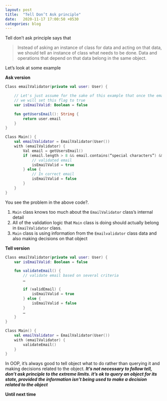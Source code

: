 ```yaml
---
layout: post
title:  "Tell Don’t Ask principle"
date:   2020-11-17 17:00:50 +0530
categories: blog
---
```



Tell don’t ask principle says that 

> Instead of asking an instance of class for data and acting on that data, we should tell an instance of class what needs to be done. Data and operations that depend on that data belong in the same object.

Let’s look at some example

**Ask version**

```kotlin
Class emailValidator(private val user: User) {

	// Let's just assume for the sake of this example that once the email is validated
	// we will set this flag to true
	var isEmailValid: Boolean = false

	fun getUsersEmail(): String {
		return user.email
	}
}

Class Main() {
	val emailValidator = EmailValidator(User())
	with (emailValidator) {
		Val email = getUsersEmail()
		if (email.length > 8 && email.contains(“special characters”) && email.contains(“at least 1 number”)) {
			// validated email
			isEmailValid = true
		} else {
			// In correct email
			isEmailValid = false
		}
	}
}
```

You see the problem in the above code?.

1. `Main` class knows too much about the `EmailValidator` class’s internal detail
2. All of the validation logic that `Main` class is doing should actually belong in `EmailValidator` class.
3. `Main` class is using information from the `Emailvalidator` class data and also making decisions on that object



**Tell version**

```kotlin
Class emailValidator(private val user: User) {
	var isEmailValid: Boolean = false

	fun validateEmail() {
		// validate email based on several criteria
		…

		if (validEmail) {
			isEmailValid = true
		} else {
			isEmailValid = false
		}
		…
	}
}

Class Main() {
	val emailValidator = EmailValidator(User())
	with (emailValidator) {
		validateEmail()
	}
}
```

In OOP, it’s always good to tell object what to do rather than querying it and making decisions related to the object. ***It’s not necessary to follow tell, don’t ask principle to the extreme limits. it’s ok to query an object for its state, provided the information isn’t being used to make a decision related to the object***

**Until next time**